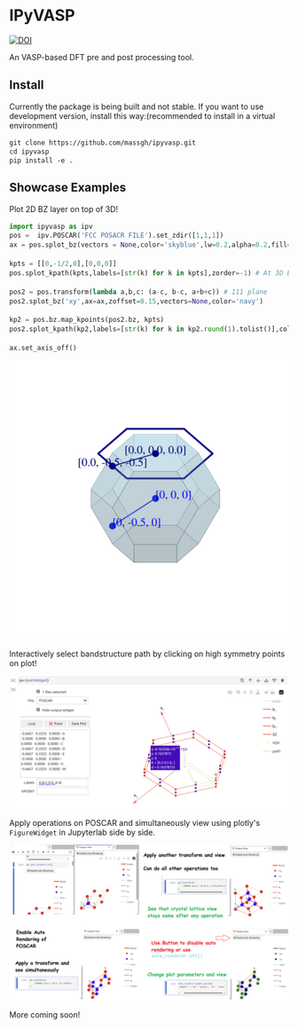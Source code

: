 # IPyVASP

[![DOI](https://zenodo.org/badge/DOI/10.5281/zenodo.15482350.svg)](https://doi.org/10.5281/zenodo.15482350)

An VASP-based DFT pre and post processing tool.

## Install
Currently the package is being built and not stable. If you want to use development version, install this way:(recommended to install in a virtual environment)
```
git clone https://github.com/massgh/ipyvasp.git
cd ipyvasp
pip install -e .
```

## Showcase Examples
Plot 2D BZ layer on top of 3D!

```python
import ipyvasp as ipv
pos =  ipv.POSCAR('FCC POSACR FILE').set_zdir([1,1,1])
ax = pos.splot_bz(vectors = None,color='skyblue',lw=0.2,alpha=0.2,fill=True)

kpts = [[0,-1/2,0],[0,0,0]]
pos.splot_kpath(kpts,labels=[str(k) for k in kpts],zorder=-1) # At 3D BZ

pos2 = pos.transform(lambda a,b,c: (a-c, b-c, a+b+c)) # 111 plane
pos2.splot_bz('xy',ax=ax,zoffset=0.15,vectors=None,color='navy')

kp2 = pos.bz.map_kpoints(pos2.bz, kpts)
pos2.splot_kpath(kp2,labels=[str(k) for k in kp2.round(1).tolist()],color='navy',fmt_label=lambda lab: (lab+'\n', dict(va='center',color='navy')),zorder=3) 

ax.set_axis_off()
```

![BZ](BZ.png)

Interactively select bandstructure path by clicking on high symmetry points on plot!

![KP](KP.png)

Apply operations on POSCAR and simultaneously view using plotly's `FigureWidget` in Jupyterlab side by side.

![snip](op.png)


More coming soon!
